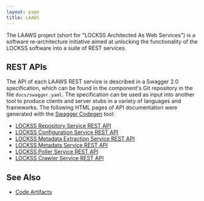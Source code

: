 ```yaml
---
layout: page
title: LAAWS
---
```


The LAAWS project (short for "LOCKSS Architected As Web Services") is a
software re-architecture initiative aimed at unlocking the functionality of the
LOCKSS software into a suite of REST services.

## REST APIs

The API of each LAAWS REST service is described in a Swagger 2.0 specification,
which can be found in the component's Git repository in the file
`docs/swagger.yaml`. The specification can be used as input into another tool
to produce clients and server stubs in a variety of languages and frameworks.
The following HTML pages of API documentation were generated with the
[Swagger Codegen](https://swagger.io/tools/swagger-codegen/) tool:

*   [LOCKSS Repository Service REST API](apis/lockss-repository-service.html)
*   [LOCKSS Configuration Service REST API](apis/lockss-configuration-service.html)
*   [LOCKSS Metadata Extraction Service REST API](apis/lockss-metadata-extraction-service.html)
*   [LOCKSS Metadata Service REST API](apis/lockss-metadata-service.html)
*   [LOCKSS Poller Service REST API](apis/lockss-poller-service.html)
*   [LOCKSS Crawler Service REST API](apis/lockss-crawlers-service.html)

## See Also

*   [Code Artifacts](/developers/laaws/code-artifacts)

